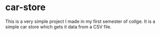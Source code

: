 # car-store
This is a very simple project I made in my first semester of collge.
It is a simple car store which gets it data from a CSV file.
